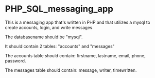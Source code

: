 # PHP_SQL_messaging_app
This is a messaging app that's written in PHP and that utilizes a mysql to create accounts, login, and write messages

The databasename should be "mysql".

It should contain 2 tables: "accounts" and "messages"

The accounts table should contain: firstname, lastname, email, phone, password.

The messages table should contain: message, writer, timewritten.

